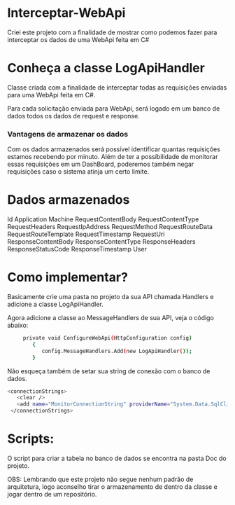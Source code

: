 # Interceptar-WebApi
Criei este projeto com a finalidade de mostrar como podemos fazer para interceptar os dados de uma WebApi feita em C#


# Conheça a classe LogApiHandler
Classe criada com a finalidade de interceptar todas as requisições enviadas para uma WebApi feita em C#.

Para cada solicitação enviada para WebApi, será logado em um banco de dados todos os dados de request e response.

### Vantagens de armazenar os dados
Com os dados armazenados será possível identificar quantas requisições estamos recebendo por minuto. Além de ter a possíbilidade de monitorar essas requisições em um DashBoard, poderemos também negar requisições caso o sistema atinja um certo limite.



# Dados armazenados
Id
Application
Machine
RequestContentBody
RequestContentType
RequestHeaders
RequestIpAddress
RequestMethod
RequestRouteData
RequestRouteTemplate
RequestTimestamp
RequestUri
ResponseContentBody
ResponseContentType
ResponseHeaders
ResponseStatusCode
ResponseTimestamp
User

# Como implementar?
Basicamente crie uma pasta no projeto da sua API chamada Handlers e adicione a classe LogApiHandler.

Agora adicione a classe ao MessageHandlers de sua API, veja o código abaixo:
```sh
     private void ConfigureWebApi(HttpConfiguration config)
        {
           config.MessageHandlers.Add(new LogApiHandler());
        }
```
   
Não esqueça também de setar sua string de conexão com o banco de dados.
 ```sh
 <connectionStrings>
    <clear />
    <add name="MonitorConnectionString" providerName="System.Data.SqlClient" connectionString="Integrated Security=SSPI;Persist Security Info=False;Initial Catalog=Monitor;Data Source=.\sqlexpress" />
  </connectionStrings>
```

# Scripts:
O script para criar a tabela no banco de dados se encontra na pasta Doc do projeto.

OBS:
Lembrando que este projeto não segue nenhum padrão de arquitetura, logo aconselho tirar o armazenamento de dentro da classe e jogar dentro de um repositório.
